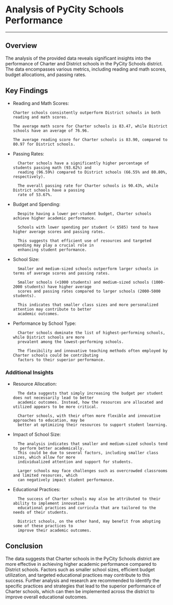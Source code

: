 # Analysis of PyCity Schools Performance
---
## Overview
The analysis of the provided data reveals significant insights into the performance of Charter and District schools in the PyCity Schools district. The data encompasses various metrics, including reading and math scores, budget allocations, and passing rates.

## Key Findings
-   Reading and Math Scores:

        Charter schools consistently outperform District schools in both reading and math scores.

        The average math score for Charter schools is 83.47, while District schools have an average of 76.96.

        The average reading score for Charter schools is 83.90, compared to 80.97 for District schools.

- Passing Rates:

        Charter schools have a significantly higher percentage of students passing math (93.62%) and
        reading (96.59%) compared to District schools (66.55% and 80.80%, respectively).

        The overall passing rate for Charter schools is 90.43%, while District schools have a passing
        rate of 53.67%.

- Budget and Spending:

        Despite having a lower per-student budget, Charter schools achieve higher academic performance.

        Schools with lower spending per student (< $585) tend to have higher average scores and passing rates.

        This suggests that efficient use of resources and targeted spending may play a crucial role in
        enhancing student performance.

- School Size:

        Smaller and medium-sized schools outperform larger schools in terms of average scores and passing rates.

        Smaller schools (<1000 students) and medium-sized schools (1000-2000 students) have higher average
        scores and passing rates compared to larger schools (2000-5000 students).

        This indicates that smaller class sizes and more personalized attention may contribute to better
        academic outcomes.

- Performance by School Type:

        Charter schools dominate the list of highest-performing schools, while District schools are more
        prevalent among the lowest-performing schools.

        The flexibility and innovative teaching methods often employed by Charter schools could be contributing
        factors to their superior performance.

### Additional Insights
- Resource Allocation:

        The data suggests that simply increasing the budget per student does not necessarily lead to better
        academic outcomes. Instead, how the resources are allocated and utilized appears to be more critical.

        Charter schools, with their often more flexible and innovative approaches to education, may be
        better at optimizing their resources to support student learning.

- Impact of School Size:

        The analysis indicates that smaller and medium-sized schools tend to perform better academically.
        This could be due to several factors, including smaller class sizes, which allow for more
        individualized attention and support for students.

        Larger schools may face challenges such as overcrowded classrooms and limited resources, which
        can negatively impact student performance.

- Educational Practices:

        The success of Charter schools may also be attributed to their ability to implement innovative
        educational practices and curricula that are tailored to the needs of their students.

        District schools, on the other hand, may benefit from adopting some of these practices to
        improve their academic outcomes.

## Conclusion
The data suggests that Charter schools in the PyCity Schools district are more effective in achieving higher academic performance compared to District schools. Factors such as smaller school sizes, efficient budget utilization, and targeted educational practices may contribute to this success. Further analysis and research are recommended to identify the specific practices and strategies that lead to the superior performance of Charter schools, which can then be implemented across the district to improve overall educational outcomes.
